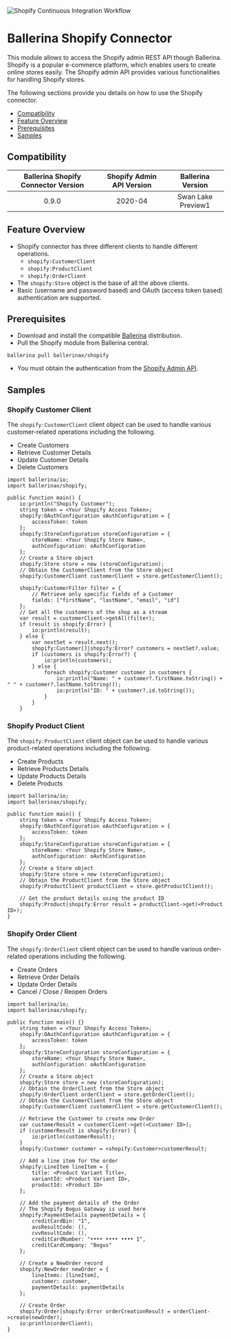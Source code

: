 ![Shopify Continuous Integration Workflow](https://github.com/ballerina-platform/module-ballerinax-shopify/workflows/Shopify%20Continuous%20Integration%20Workflow/badge.svg)
# Ballerina Shopify Connector
This module allows to access the Shopify admin REST API though Ballerina. Shopify is a popular e-commerce platform, which enables users to create online stores easily. The Shopify admin API provides various functionalities for handling Shopify stores.

The following sections provide you details on how to use the Shopify connector.

- [Compatibility](#compatibility)
- [Feature Overview](#feature-overview)
- [Prerequisites](#Prerequisites)
- [Samples](#samples)

## Compatibility

| Ballerina Shopify Connector Version | Shopify Admin API Version | Ballerina Version |
|:-----------------------------------:|:-------------------------:|:-----------------:|
| 0.9.0                               | 2020-04                   | Swan Lake Preview1|

## Feature Overview
- Shopify connector has three different clients to handle different operations.
    - `shopify:CustomerClient`
    - `shopify:ProductClient`
    - `shopify:OrderClient`
- The `shopify:Store` object is the base of all the above clients.
- Basic (username and password based) and OAuth (access token based) authentication are supported.

## Prerequisites
- Download and install the compatible [Ballerina](https://ballerinalang.org/downloads/) distribution.
- Pull the Shopify module from Ballerina central.
```shell
ballerina pull ballerinax/shopify
```
- You must obtain the authentication from the [Shopify Admin API](https://shopify.dev/concepts/about-apis/authentication).

## Samples
### Shopify Customer Client
The `shopify:CustomerClient` client object can be used to handle various customer-related operations including the following.
- Create Customers
- Retrieve Customer Details
- Update Customer Details
- Delete Customers

```ballerina
import ballerina/io;
import ballerinax/shopify;

public function main() {
    io:println("Shopify Customer");
    string token = <Your Shopify Access Token>;
    shopify:OAuthConfiguration oAuthConfiguration = {
        accessToken: token
    };
    shopify:StoreConfiguration storeConfiguration = {
        storeName: <Your Shopify Store Name>,
        authConfiguration: oAuthConfiguration
    };
    // Create a Store object
    shopify:Store store = new (storeConfiguration);
    // Obtain the CustomerClient from the Store object
    shopify:CustomerClient customerClient = store.getCustomerClient();

    shopify:CustomerFilter filter = {
        // Retrieve only specific fields of a Customer
        fields: ["firstName", "lastName", "email", "id"]
    };
    // Get all the customers of the shop as a stream
    var result = customerClient->getAll(filter);
    if (result is shopify:Error) {
        io:println(result);
    } else {
        var nextSet = result.next();
        shopify:Customer[]|shopify:Error? customers = nextSet?.value;
        if (customers is shopify:Error?) {
            io:println(customers);
        } else {
            foreach shopify:Customer customer in customers {
                io:println("Name: " + customer?.firstName.toString() + " " + customer?.lastName.toString());
                io:println("ID: " + customer?.id.toString());
            }
        }
    }
```

### Shopify Product Client
The `shopify:ProductClient` client object can be used to handle various product-related operations including the following.
- Create Products
- Retrieve Products Details
- Update Products Details
- Delete Products

```ballerina
import ballerina/io;
import ballerinax/shopify;

public function main() {
    string token = <Your Shopify Access Token>;
    shopify:OAuthConfiguration oAuthConfiguration = {
        accessToken: token
    };
    shopify:StoreConfiguration storeConfiguration = {
        storeName: <Your Shopify Store Name>,
        authConfiguration: oAuthConfiguration
    };
    // Create a Store object
    shopify:Store store = new (storeConfiguration);
    // Obtain the ProductClient from the Store object
    shopify:ProductClient productClient = store.getProductClient();

    // Get the product details using the product ID
    shopify:Product|shopify:Error result = productClient->get(<Product ID>);
}
```
### Shopify Order Client
The `shopify:OrderClient` client object can be used to handle various order-related operations including the following.
- Create Orders
- Retrieve Order Details
- Update Order Details
- Cancel / Close / Reopen Orders

```ballerina
import ballerina/io;
import ballerinax/shopify;

public function main() {}
    string token = <Your Shopify Access Token>;
    shopify:OAuthConfiguration oAuthConfiguration = {
        accessToken: token
    };
    shopify:StoreConfiguration storeConfiguration = {
        storeName: <Your Shopify Store Name>,
        authConfiguration: oAuthConfiguration
    };
    // Create a Store object
    shopify:Store store = new (storeConfiguration);
    // Obtain the OrderClient from the Store object
    shopify:OrderClient orderClient = store.getOrderClient();
    // Obtain the CustomerClient from the Store object
    shopify:CustomerClient customerClient = store.getCustomerClient();

    // Retrieve the Customer to create new Order
    var customerResult = customerClient->get(<Customer ID>);
    if (customerResult is shopify:Error) {
        io:println(customerResult);
    }
    shopify:Customer customer = <shopify:Customer>customerResult;

    // Add a line item for the order
    shopify:LineItem lineItem = {
        title: <Product Variant Title>,
        variantId: <Product Variant ID>,
        productId: <Product ID>
    };

    // Add the payment details of the Order
    // The Shopify Bogus Gateway is used here
    shopify:PaymentDetails paymentDetails = {
        creditCardBin: "1",
        avsResultCode: (),
        cvvResultCode: (),
        creditCardNumber: "•••• •••• •••• 1",
        creditCardCompany: "Bogus"
    };

    // Create a NewOrder record
    shopify:NewOrder newOrder = {
        lineItems: [lineItem],
        customer: customer,
        paymentDetails: paymentDetails
    };

    // Create Order
    shopify:Order|shopify:Error orderCreationResult = orderClient->create(newOrder);
    io:println(orderClient);
}
```
